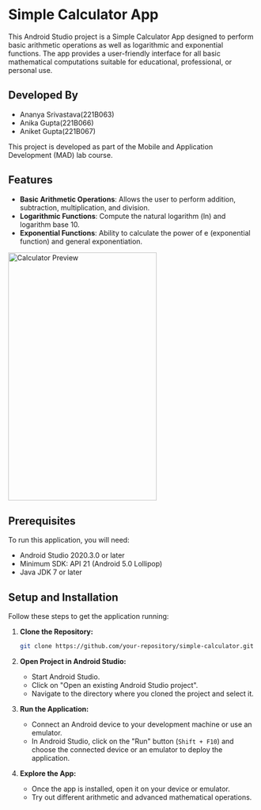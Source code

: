 # Simple Calculator App

This Android Studio project is a Simple Calculator App designed to perform basic arithmetic operations as well as logarithmic and exponential functions. The app provides a user-friendly interface for all basic mathematical computations suitable for educational, professional, or personal use.

## Developed By
- Ananya Srivastava(221B063)
- Anika Gupta(221B066)
- Aniket Gupta(221B067)

This project is developed as part of  the Mobile and Application Development (MAD) lab course.

## Features
- **Basic Arithmetic Operations**: Allows the user to perform addition, subtraction, multiplication, and division.
- **Logarithmic Functions**: Compute the natural logarithm (ln) and logarithm base 10.
- **Exponential Functions**: Ability to calculate the power of e (exponential function) and general exponentiation.

<img src="https://github.com/Aniket067/Calculator-Android/assets/116525490/04680563-d32e-46a2-9a0a-503880ce67a5" alt="Calculator Preview" width="300" height="500">


## Prerequisites
To run this application, you will need:
- Android Studio 2020.3.0 or later
- Minimum SDK: API 21 (Android 5.0 Lollipop)
- Java JDK 7 or later

## Setup and Installation
Follow these steps to get the application running:

1. **Clone the Repository:**
   ```bash
   git clone https://github.com/your-repository/simple-calculator.git
   ```
   

2. **Open Project in Android Studio:**
   - Start Android Studio.
   - Click on "Open an existing Android Studio project".
   - Navigate to the directory where you cloned the project and select it.

3. **Run the Application:**
   - Connect an Android device to your development machine or use an emulator.
   - In Android Studio, click on the "Run" button (`Shift + F10`) and choose the connected device or an emulator to deploy the application.

4. **Explore the App:**
   - Once the app is installed, open it on your device or emulator.
   - Try out different arithmetic and advanced mathematical operations.

